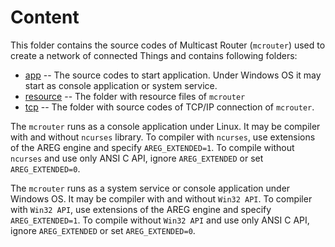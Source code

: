 # Content

This folder contains the source codes of Multicast Router (`mcrouter`) used to create a network of connected Things and contains following folders:

* [app](./app)              -- The source codes to start application. Under Windows OS it may start as console application or system service.
* [resource](./resource)    -- The folder with resource files of `mcrouter`
* [tcp](./tcp)              -- The folder with source codes of TCP/IP connection of `mcrouter`.

The `mcrouter` runs as a console application under Linux. It may be compiler with and without `ncurses` library. To compiler with `ncurses`, use extensions of the AREG engine and specify `AREG_EXTENDED=1`. To compile without `ncurses` and use only ANSI C API, ignore `AREG_EXTENDED` or set `AREG_EXTENDED=0`.

The `mcrouter` runs as a system service or console application under Windows OS. It may be compiler with and without `Win32 API`. To compiler with `Win32 API`, use extensions of the AREG engine and specify `AREG_EXTENDED=1`. To compile without `Win32 API` and use only ANSI C API, ignore `AREG_EXTENDED` or set `AREG_EXTENDED=0`.
